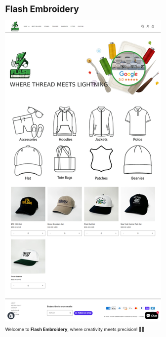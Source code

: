 # Flash Embroidery

![Flash Embroidery](https://github.com/dpkdca/flashembroidery.com/blob/main/flashembroidery-preview.jpg?raw=true)

Welcome to **Flash Embroidery**, where creativity meets precision! 🎨🧵  
